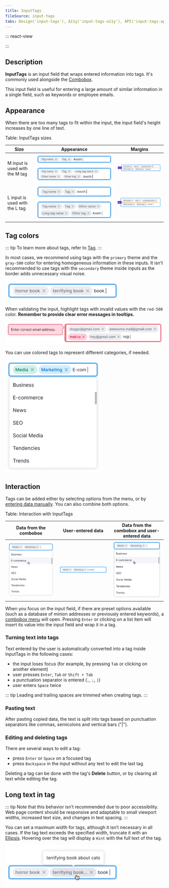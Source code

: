 ```yaml
---
title: InputTags
fileSource: input-tags
tabs: Design('input-tags'), A11y('input-tags-a11y'), API('input-tags-api'), Example('input-tags-code'), Changelog('input-tags-changelog')
---
```


::: react-view

<script lang="tsx">
import React from 'react';
import InputTags from '@semcore/ui/input-tags';
import PlaygroundGeneration from '@components/PlaygroundGeneration';

import CheckM from '@semcore/ui/icon/Check/m';

const SIZES = ['m', 'l'];
const STATES = ['normal', 'invalid', 'valid'];

const Preview = (preview) => {
  const { bool, select, radio } = preview('InputTags');
  const { bool: boolTag, label } = preview('InputTags.Tag');

  const size = radio({
    key: 'size',
    defaultValue: 'm',
    label: 'Size',
    options: SIZES,
  });

  const state = select({
    key: 'state',
    defaultValue: 'normal',
    label: 'State',
    options: STATES.map((value) => ({
      name: value,
      value,
    })),
  });

  const readOnly = bool({
    key: 'readOnly',
    defaultValue: false,
    label: 'Read-only',
  });

  label({ label: 'Tag props', key: 'tagProps' });

  const circleTag = boolTag({
    key: 'circle',
    defaultValue: false,
    label: 'Circle',
  });

  const closeTag = boolTag({
    key: 'closable',
    defaultValue: false,
    label: 'Close',
  });

  const editableTag = boolTag({
    key: 'editable',
    defaultValue: false,
    label: 'Editable',
  });

  const beforeIconMap = {
    l: <CheckM />,
    m: <CheckM />,
  };

  const before = boolTag({
    key: 'before',
    defaultValue: false,
    label: 'Addon',
  });

  return (
    <InputTags size={size} state={state}>
      <InputTags.Tag tabIndex={0} editable={editableTag}>
        <InputTags.Tag.Text>
          {circleTag && <InputTags.Tag.Circle style={{ background: '#2595e4' }} />}
          {before && <InputTags.Tag.Addon>{beforeIconMap[size]}</InputTags.Tag.Addon>}
          {(circleTag || before) ? (<InputTags.Tag.Text.Content>Tag 1</InputTags.Tag.Text.Content>) : 'Tag 1'}
        </InputTags.Tag.Text>
        {closeTag && <InputTags.Tag.Close />}
      </InputTags.Tag>
      <InputTags.Value readOnly={readOnly} aria-label='InputTags example' />
    </InputTags>
  );
};

const App = PlaygroundGeneration(Preview);
</script>

:::

## Description

**InputTags** is an input field that wraps entered information into tags. It's commonly used alongside the [Combobox](/components/auto-suggest/auto-suggest).

This input field is useful for entering a large amount of similar information in a single field, such as keywords or employee emails.

## Appearance

When there are too many tags to fit within the input, the input field's height increases by one line of text.

Table: InputTags sizes

| Size                           | Appearance                                      | Margins                      |
| ------------------------------ | ----------------------------------------------- | ---------------------------- |
| M input is used with the M tag | ![](static/m-size.png) ![](static/m-size-2.png) | ![](static/m-paddings-2.png) |
| L input is used with the L tag | ![](static/l-size.png) ![](static/l-size-2.png) | ![](static/l-paddings-2.png) |

## Tag colors

::: tip
To learn more about tags, refer to [Tag](/components/tag/tag).
:::

In most cases, we recommend using tags with the `primary` theme and the `gray-500` color for entering homogeneous information in these inputs. It isn’t recommended to use tags with the `secondary` theme inside inputs as the border adds unnecessary visual noise.

![](static/default-tag.png)

When validating the input, highlight tags with invalid values with the `red-500` color. **Remember to provide clear error messages in tooltips.**

![](static/validation.png)

You can use colored tags to represent different categories, if needed.

![](static/color-tag.png)

## Interaction

Tags can be added either by selecting options from the menu, or by [entering data manually](#turning-text-into-tags). You can also combine both options.

Table: Interaction with InputTags

| Data from the combobox     | User-entered data          | Data from the combobox and user-entered data |
| -------------------------- | -------------------------- | -------------------------------------------- |
| ![](static/input-tag1.png) | ![](static/input-tag2.png) | ![](static/input-tag3.png)                   |

When you focus on the input field, if there are preset options available (such as a database of minion addresses or previously entered keywords), a [combobox menu](/components/auto-suggest/auto-suggest) will open. Pressing `Enter` or clicking on a list item will insert its value into the input field and wrap it in a tag.

### Turning text into tags

Text entered by the user is automatically converted into a tag inside InputTags in the following cases:

- the input loses focus (for example, by pressing `Tab` or clicking on another element)
- user presses `Enter`, `Tab` or `Shift + Tab`
- a punctuation separator is entered (`,`, `;`, `|`)
- user enters `Space` twice

::: tip
Leading and trailing spaces are trimmed when creating tags.
:::

### Pasting text

After pasting copied data, the text is split into tags based on punctuation separators like commas, semicolons and vertical bars ("|").

### Editing and deleting tags

There are several ways to edit a tag:

- press `Enter` or `Space` on a focused tag
- press `Backspace` in the input without any text to edit the last tag

Deleting a tag can be done with the tag's **Delete** button, or by clearing all text while editing the tag.

## Long text in tag

::: tip
Note that this behavior isn’t recommended due to poor accessibility. Web page content should be responsive and adaptable to small viewport widths, increased text size, and changes in text spacing.
:::

You can set a maximum width for tags, although it isn’t necessary in all cases. If the tag text exceeds the specified width, truncate it with an [Ellipsis](../ellipsis/ellipsis.md). Hovering over the tag will display a `Hint` with the full text of the tag.

![](static/ellipsis.png)
